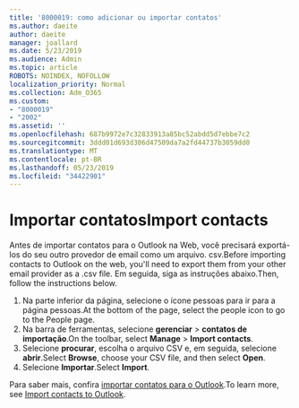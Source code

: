 ```yaml
---
title: '8000019: como adicionar ou importar contatos'
ms.author: daeite
author: daeite
manager: joallard
ms.date: 5/23/2019
ms.audience: Admin
ms.topic: article
ROBOTS: NOINDEX, NOFOLLOW
localization_priority: Normal
ms.collection: Adm_O365
ms.custom:
- "8000019"
- "2002"
ms.assetid: ''
ms.openlocfilehash: 687b9972e7c32833913a85bc52abdd5d7ebbe7c2
ms.sourcegitcommit: 3ddd01d693d306d47509da7a2fd44737b3059dd0
ms.translationtype: MT
ms.contentlocale: pt-BR
ms.lasthandoff: 05/23/2019
ms.locfileid: "34422901"
---
```

# <a name="import-contacts"></a><span data-ttu-id="588c4-102">Importar contatos</span><span class="sxs-lookup"><span data-stu-id="588c4-102">Import contacts</span></span>

<span data-ttu-id="588c4-103">Antes de importar contatos para o Outlook na Web, você precisará exportá-los do seu outro provedor de email como um arquivo. csv.</span><span class="sxs-lookup"><span data-stu-id="588c4-103">Before importing contacts to Outlook on the web, you'll need to export them from your other email provider as a .csv file.</span></span> <span data-ttu-id="588c4-104">Em seguida, siga as instruções abaixo.</span><span class="sxs-lookup"><span data-stu-id="588c4-104">Then, follow the instructions below.</span></span>

1. <span data-ttu-id="588c4-105">Na parte inferior da página, selecione o ícone pessoas para ir para a página pessoas.</span><span class="sxs-lookup"><span data-stu-id="588c4-105">At the bottom of the page, select the people icon to go to the People page.</span></span>
2. <span data-ttu-id="588c4-106">Na barra de ferramentas, selecione **gerenciar** > **contatos de importação**.</span><span class="sxs-lookup"><span data-stu-id="588c4-106">On the toolbar, select **Manage** > **Import contacts**.</span></span>
3. <span data-ttu-id="588c4-107">Selecione **procurar**, escolha o arquivo CSV e, em seguida, selecione **abrir**.</span><span class="sxs-lookup"><span data-stu-id="588c4-107">Select **Browse**, choose your CSV file, and then select **Open**.</span></span>
4. <span data-ttu-id="588c4-108">Selecione **Importar**.</span><span class="sxs-lookup"><span data-stu-id="588c4-108">Select **Import**.</span></span>

<span data-ttu-id="588c4-109">Para saber mais, confira [importar contatos para o Outlook](https://support.office.com/article/bb796340-b58a-46c1-90c7-b549b8f3c5f8#ID0EAACAAA=Outlook_on_the_web).</span><span class="sxs-lookup"><span data-stu-id="588c4-109">To learn more, see [Import contacts to Outlook](https://support.office.com/article/bb796340-b58a-46c1-90c7-b549b8f3c5f8#ID0EAACAAA=Outlook_on_the_web).</span></span>

